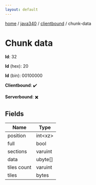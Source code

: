 ```yaml
---
layout: default
---
```


[home](/)  /  [java340](/protocol/java340)  /  [clientbound](/protocol/java340/clientbound)  /  chunk-data

# Chunk data

**Id**: 32

**Id** (hex): 20

**Id** (bin): 00100000

**Clientbound**: ✔️

**Serverbound**: ✖️

## Fields

Name | Type
---|---
position | int&lt;xz&gt;
full | bool
sections | varuint
data | ubyte[]
tiles count | varuint
tiles | bytes

